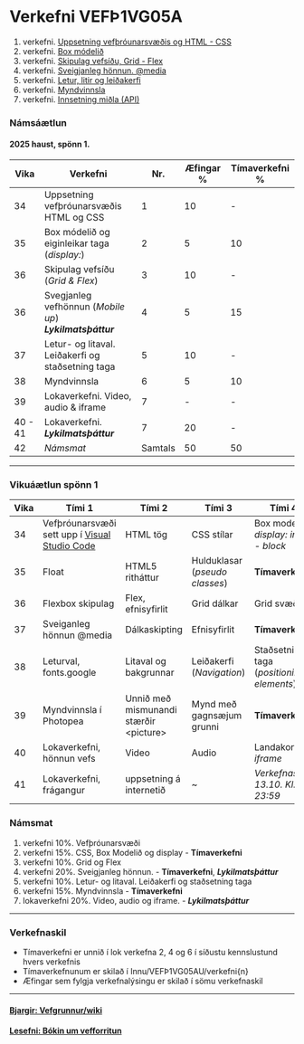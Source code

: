 # Verkefni VEFÞ1VG05A

1. verkefni. [Uppsetning vefþróunarsvæðis og HTML - CSS](Verkefni-1/)
1. verkefni. [Box módelið](Verkefni-2/) 
1. verkefni. [Skipulag vefsíðu, Grid - Flex](Verkefni-3/) 
1. verkefni. [Sveigjanleg hönnun. @media](Verkefni-4/) 
1. verkefni. [Letur, litir og leiðakerfi](Verkefni-5/README.md) 
1. verkefni. [Myndvinnsla](Verkefni-6/)
1. verkefni. [Innsetning miðla (API)](Verkefni-7/README.md) 

### Námsáætlun

#### 2025 haust, spönn 1. 

| Vika  | Verkefni  | Nr. | Æfingar % | Tímaverkefni % |
|---|---|---|---|---|
| 34 | Uppsetning vefþróunarsvæðis <br> HTML og CSS | 1  | 10 | - |
| 35 | Box módelið og eiginleikar taga (_display:_) | 2 | 5 | 10 |
| 36 | Skipulag vefsíðu (_Grid & Flex_) | 3  | 10 | - |
| 36 | Svegjanleg vefhönnun (_Mobile up_)<br> _**Lykilmatsþáttur**_ | 4  | 5 | 15 |
| 37 | Letur- og litaval.<br> Leiðakerfi og staðsetning taga | 5  | 10 | - | 
| 38 | Myndvinnsla | 6 | 5 | 10 |
| 39 | Lokaverkefni. Video, audio & iframe |  7 | - | - |
| 40 - 41 | Lokaverkefni. _**Lykilmatsþáttur**_ | 7 | 20 | - |
| 42 | _Námsmat_ | Samtals | 50 | 50 |

---

### Vikuáætlun spönn 1

| Vika | Tími 1  | Tími 2 | Tími 3 | Tími 4 | 
| --- | --- | --- | --- | --- | 
| 34 | Vefþróunarsvæði sett upp í [Visual Studio Code](https://code.visualstudio.com/) | HTML tög |  CSS stílar  | Box modelið, _display: inline - block_ | 
| 35 | Float | HTML5 ritháttur  | Hulduklasar (_pseudo classes_) | **Tímaverkefni** | 
| 36 | Flexbox skipulag | Flex,  efnisyfirlit | Grid dálkar | Grid svæði |   
| 37 | Sveiganleg hönnun  @media | Dálkaskipting | Efnisyfirlit | **Tímaverkefni** | 
| 38 | Leturval, fonts.google  | Litaval og bakgrunnar | Leiðakerfi (_Navigation_) | Staðsetning taga <br> (_positioning elements_) | 
| 39 | Myndvinnsla í Photopea | Unnið með mismunandi stærðir &lt;picture> | Mynd með gagnsæjum grunni  | **Tímaverkefni** |        
| 40 | Lokaverkefni, hönnun vefs | Video | Audio | Landakort í _iframe_ |
| 41 | Lokaverkefni, frágangur | uppsetning á internetið | ~ | _Verkefnaskil 13.10. Kl. 23:59_ |
 
### Námsmat

1. verkefni 10%.  Vefþróunarsvæði
1. verkefni 15%. CSS, Box Modelið og display - **Tímaverkefni**
1. verkefni 10%. Grid og Flex
1. verkefni 20%. Sveigjanleg hönnun. -  **Tímaverkefni**, _**Lykilmatsþáttur**_
1. verkefni 10%. Letur- og litaval. Leiðakerfi og staðsetning taga
1. verkefni 15%. Myndvinnsla  - **Tímaverkefni**
1. lokaverkefni 20%. Video, audio og iframe. -  _**Lykilmatsþáttur**_

---

### Verkefnaskil 

-  Tímaverkefni er unnið í lok verkefna 2, 4 og 6 í síðustu kennslustund hvers verkefnis
-  Tímaverkefnunum er skilað í Innu/VEFÞ1VG05AU/verkefni{n}
-  Æfingar sem fylgja verkefnalýsingu er skilað í sömu verkefnaskil 

---

#### [Bjargir: Vefgrunnur/wiki](https://github.com/vefgrunnur/25V_verkefni/wiki)

#### [Lesefni: Bókin um vef­forritun](https://bok.vefforritun.is/)
